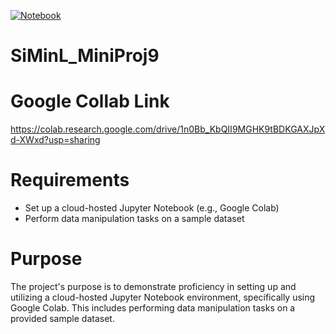 [![Notebook](https://github.com/nogibjj/SiMinL_Week9/actions/workflows/hello.yml/badge.svg)](https://github.com/nogibjj/SiMinL_Week9/actions/workflows/hello.yml)

# SiMinL_MiniProj9

# Google Collab Link
https://colab.research.google.com/drive/1n0Bb_KbQII9MGHK9tBDKGAXJpXd-XWxd?usp=sharing

# Requirements
- Set up a cloud-hosted Jupyter Notebook (e.g., Google Colab)
- Perform data manipulation tasks on a sample dataset 

# Purpose 
The project's purpose is to demonstrate proficiency in setting up and utilizing a cloud-hosted Jupyter Notebook environment, specifically using Google Colab. This includes performing data manipulation tasks on a provided sample dataset.
